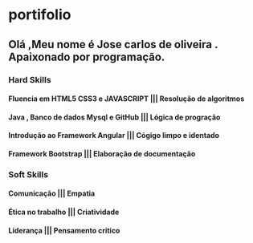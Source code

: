 # portifolio
## Olá ,Meu nome é Jose carlos de oliveira . Apaixonado por programação.
 ###                                Hard Skills
####   Fluencia em HTML5 CSS3 e JAVASCRIPT ||| Resolução de algoritmos</li>                                        
#### Java , Banco de dados Mysql e GitHub ||| Lógica de progração</li>
#### Introdução ao Framework Angular ||| Cógigo limpo e identado</li>
#### Framework Bootstrap ||| Elaboração de documentação</li>
             
###          Soft Skills
####    Comunicação |||  Empatia </li> 
####   Ética no trabalho |||   Criatividade</li>
####   Liderança |||   Pensamento critico</li>
              
